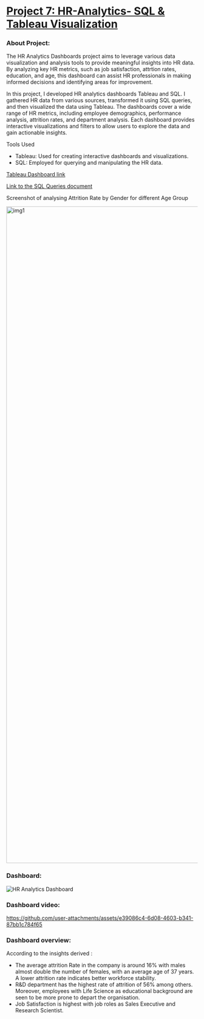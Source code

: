# [Project 7: HR-Analytics- SQL & Tableau Visualization](https://github.com/ron0496/Data-analysis-and-Data-viz-Projects/tree/main/HR-Analytics-Project)

### About Project:

The HR Analytics Dashboards project aims to leverage various data visualization and analysis tools to provide meaningful insights into HR data. By analyzing key HR metrics, such as job satisfaction, attrtion rates, education, and age, this dashboard can assist HR professionals in making informed decisions and identifying areas for improvement.

In this project, I developed HR analytics dashboards Tableau and SQL. I gathered HR data from various sources, transformed it using SQL queries, and then visualized the data using Tableau. The dashboards cover a wide range of HR metrics, including employee demographics, performance analysis, attrition rates, and department analysis. Each dashboard provides interactive visualizations and filters to allow users to explore the data and gain actionable insights.

Tools Used
* Tableau: Used for creating interactive dashboards and visualizations.
* SQL: Employed for querying and manipulating the HR data.

[Tableau Dashboard link](https://public.tableau.com/views/HRAnalyticsDashboard_17126534279450/HRAnalyticsDashboard?:language=en-GB&:sid=&:display_count=n&:origin=viz_share_link)

[Link to the SQL Queries document](https://github.com/ron0496/Data-analysis-and-Data-viz-Projects/blob/main/HR-Analytics-Project/queries.docx)


Screenshot of analysing Attrition Rate by Gender for different Age Group

<img width="1728" alt="img1" src="https://github.com/user-attachments/assets/47037769-3dd0-4c0c-a9f9-4ca3d08a82ec">

### Dashboard: 
![HR Analytics Dashboard](https://github.com/user-attachments/assets/0d6bd314-93cd-4d58-849b-53aed7b1097e)

### Dashboard video:

https://github.com/user-attachments/assets/e39086c4-6d08-4603-b341-87bb1c784f65

### Dashboard overview:

According to the insights derived :

* The average attrition Rate in the company is around 16% with males almost double the number of females, with an average age of 37 years. A lower attrition rate indicates better workforce stability.
* R&D department has the highest rate of attrition of 56% among others. Moreover, employees with Life Science as educational background are seen to be more prone to depart the organisation.
* Job Satisfaction is highest with job roles as Sales Executive and Research Scientist.
